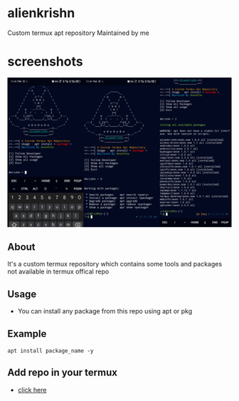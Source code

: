 # alienkrishn
Custom termux apt repository Maintained by me
#     screenshots 
<img src="screenshots/Picsart_24-03-11_01-42-07-115.jpg"/>

## About
It's a custom termux repository which contains some tools and packages not available in termux offical repo

## Usage 
* You can install any package from this repo using apt or pkg
## Example
```
apt install package_name -y
```
## Add repo in your termux
* [click here](https://github.com/Anon4You/alienkrishn/blob/main/INSTALL.md) 



